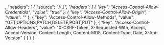 ,
  "headers": [
    {
      "source": "/(.*)",
      "headers": [
        { "key": "Access-Control-Allow-Credentials", "value": "true" },
        { "key": "Access-Control-Allow-Origin", "value": "*" },
        {
          "key": "Access-Control-Allow-Methods",
          "value": "GET,OPTIONS,PATCH,DELETE,POST,PUT"
        },
        {
          "key": "Access-Control-Allow-Headers",
          "value": "X-CSRF-Token, X-Requested-With, Accept, Accept-Version, Content-Length, Content-MD5, Content-Type, Date, X-Api-Version"
        }
      ]
    }
  ]